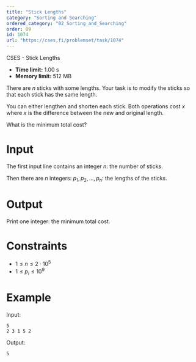 ```yaml
---
title: "Stick Lengths"
category: "Sorting and Searching"
ordered_category: "02_Sorting_and_Searching"
order: 09
id: 1074
url: "https://cses.fi/problemset/task/1074"
---
```


CSES - Stick Lengths

  * **Time limit:** 1.00 s
  * **Memory limit:** 512 MB

There are $n$ sticks with some lengths. Your task is to modify the sticks so
that each stick has the same length.

You can either lengthen and shorten each stick. Both operations cost $x$ where
$x$ is the difference between the new and original length.

What is the minimum total cost?

# Input

The first input line contains an integer $n$: the number of sticks.

Then there are $n$ integers: $p_1,p_2,\ldots,p_n$: the lengths of the sticks.

# Output

Print one integer: the minimum total cost.

# Constraints

  * $1 \le n \le 2 \cdot 10^5$
  * $1 \le p_i \le 10^9$

# Example

Input:

    
    
    5
    2 3 1 5 2
    

Output:

    
    
    5
    

